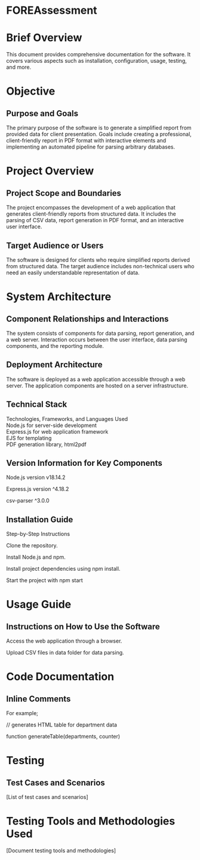 # FOREAssessment

# Brief Overview

This document provides comprehensive documentation for the software. It covers various aspects such as installation, configuration, usage, testing, and more.

# Objective

## Purpose and Goals

The primary purpose of the software is to generate a simplified report from provided data for client presentation. Goals include creating a professional, client-friendly report in PDF format with interactive elements and implementing an automated pipeline for parsing arbitrary databases.

# Project Overview

## Project Scope and Boundaries

The project encompasses the development of a web application that generates client-friendly reports from structured data. It includes the parsing of CSV data, report generation in PDF format, and an interactive user interface.

## Target Audience or Users

The software is designed for clients who require simplified reports derived from structured data. The target audience includes non-technical users who need an easily understandable representation of data.

# System Architecture

## Component Relationships and Interactions

The system consists of components for data parsing, report generation, and a web server. Interaction occurs between the user interface, data parsing components, and the reporting module.

## Deployment Architecture

The software is deployed as a web application accessible through a web server. The application components are hosted on a server infrastructure.

## Technical Stack

Technologies, Frameworks, and Languages Used <br>
Node.js for server-side development <br>
Express.js for web application framework <br>
EJS for templating <br>
PDF generation library, html2pdf <br>

## Version Information for Key Components

Node.js version v18.14.2

Express.js version ^4.18.2

csv-parser ^3.0.0

## Installation Guide

Step-by-Step Instructions

Clone the repository.

Install Node.js and npm.

Install project dependencies using npm install.

Start the project with npm start

# Usage Guide

## Instructions on How to Use the Software

Access the web application through a browser.

Upload CSV files in data folder for data parsing.

# Code Documentation

## Inline Comments

For example;

// generates HTML table for department data

function generateTable(departments, counter)

# Testing

## Test Cases and Scenarios

[List of test cases and scenarios]

# Testing Tools and Methodologies Used

[Document testing tools and methodologies]

